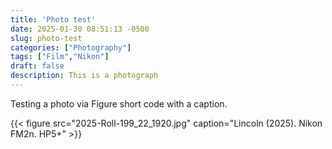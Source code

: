 ```yaml
---
title: 'Photo test'
date: 2025-01-30 08:51:13 -0500
slug: photo-test
categories: ["Photography"]
tags: ["Film","Nikon"]
draft: false
description: This is a photograph
---
```


Testing a photo via Figure short code with a caption.

{{< figure src="2025-Roll-199_22_1920.jpg" caption="Lincoln (2025). Nikon FM2n. HP5+" >}}
